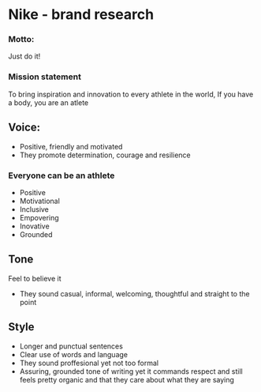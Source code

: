 # Nike - brand research


### Motto:
Just do it! 

### Mission statement
To bring inspiration and innovation to every athlete in the world, If you have a body, you are an atlete

## Voice: 
- Positive, friendly and motivated
- They promote determination, courage and resilience

### Everyone can be an athlete

- Positive 
- Motivational 
- Inclusive
- Empovering 
- Inovative
- Grounded 

## Tone 
Feel to believe it 
- They sound casual, informal, welcoming, thoughtful and straight to the point

## Style 
- Longer and punctual sentences
- Clear use of words and language
- They sound proffesional yet not too formal
- Assuring, grounded tone of writing yet it commands respect and still feels pretty organic and that they care about what they are saying

